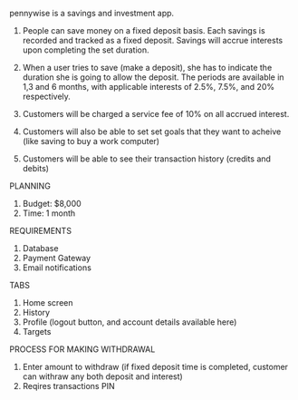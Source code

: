 pennywise is a savings and investment app.

1. People can save money on a fixed deposit basis. Each savings is recorded and tracked as a fixed deposit. Savings will accrue interests upon completing the set duration.

2. When a user tries to save (make a deposit), she has to indicate the duration she is going to allow the deposit. The periods are available in 1,3 and 6 months, with applicable interests of 2.5%, 7.5%, and 20% respectively.

3. Customers will be charged a service fee of 10% on all accrued interest.

4. Customers will also be able to set set goals that they want to acheive (like saving to buy a work computer)

5. Customers will be able to see their transaction history (credits and debits)

PLANNING
1. Budget: $8,000
2. Time: 1 month

REQUIREMENTS
1. Database
2. Payment Gateway
3. Email notifications

TABS
1. Home screen
2. History
3. Profile (logout button, and account details available here)
4. Targets

PROCESS FOR MAKING WITHDRAWAL
1. Enter amount to withdraw (if fixed deposit time is completed, customer can withraw any both deposit and interest)
2. Reqires transactions PIN
